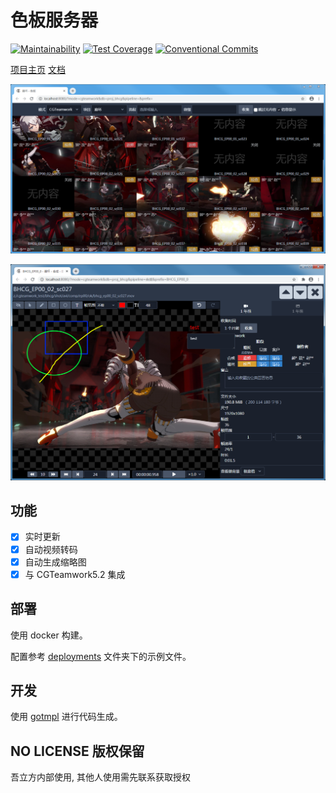 # 色板服务器

[![Maintainability](https://api.codeclimate.com/v1/badges/49c1acebb3d8cbce8ea5/maintainability)](https://codeclimate.com/github/WuLiFang/csheet/maintainability)
[![Test Coverage](https://api.codeclimate.com/v1/badges/49c1acebb3d8cbce8ea5/test_coverage)](https://codeclimate.com/github/WuLiFang/csheet/test_coverage)
[![Conventional Commits](https://img.shields.io/badge/Conventional%20Commits-1.0.0-yellow.svg)](https://conventionalcommits.org)

[项目主页](https://github.com/WuLiFang/csheet)
[文档](https://wulifang.github.io/csheet/)

![总览截图](docs/web/_images/chrome_2020-09-03_11-57-08.png)

![查看器截图](docs/web/_images/chrome_2020-10-22_18-58-32.png)

## 功能

- [x] 实时更新
- [x] 自动视频转码
- [x] 自动生成缩略图
- [x] 与 CGTeamwork5.2 集成

## 部署

使用 docker 构建。

配置参考 [deployments](./deployments) 文件夹下的示例文件。

## 开发

使用 [gotmpl](https://github.com/NateScarlet/gotmpl) 进行代码生成。

## NO LICENSE 版权保留

吾立方内部使用, 其他人使用需先联系获取授权

[源代码]: https://github.com/WuLiFang/csheet/archive/master.zip
